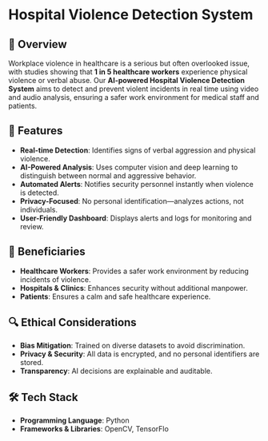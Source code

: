# Hospital Violence Detection System

## 📌 Overview
Workplace violence in healthcare is a serious but often overlooked issue, with studies showing that **1 in 5 healthcare workers** experience physical violence or verbal abuse. Our **AI-powered Hospital Violence Detection System** aims to detect and prevent violent incidents in real time using video and audio analysis, ensuring a safer work environment for medical staff and patients.

## 🎯 Features
- **Real-time Detection**: Identifies signs of verbal aggression and physical violence.
- **AI-Powered Analysis**: Uses computer vision and deep learning to distinguish between normal and aggressive behavior.
- **Automated Alerts**: Notifies security personnel instantly when violence is detected.
- **Privacy-Focused**: No personal identification—analyzes actions, not individuals.
- **User-Friendly Dashboard**: Displays alerts and logs for monitoring and review.

## 🏥 Beneficiaries
- **Healthcare Workers**: Provides a safer work environment by reducing incidents of violence.
- **Hospitals & Clinics**: Enhances security without additional manpower.
- **Patients**: Ensures a calm and safe healthcare experience.

## 🔍 Ethical Considerations
- **Bias Mitigation**: Trained on diverse datasets to avoid discrimination.
- **Privacy & Security**: All data is encrypted, and no personal identifiers are stored.
- **Transparency**: AI decisions are explainable and auditable.

## 🛠️ Tech Stack
- **Programming Language**: Python
- **Frameworks & Libraries**: OpenCV, TensorFlo
